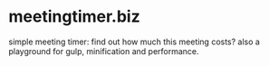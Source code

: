 meetingtimer.biz
================

simple meeting timer: find out how much this meeting costs? also a playground for gulp, minification and performance.
